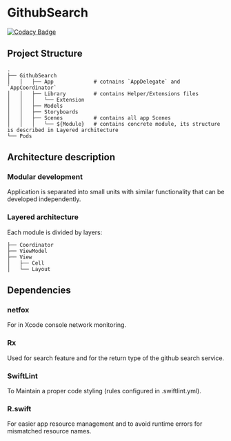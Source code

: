 # GithubSearch

[![Codacy Badge](https://api.codacy.com/project/badge/Grade/2e97cf5caaff4898924a600830f3d802)](https://app.codacy.com/gh/alielsokary/GithubSearch?utm_source=github.com&utm_medium=referral&utm_content=alielsokary/GithubSearch&utm_campaign=Badge_Grade_Settings)


## Project Structure

```
.
├── GithubSearch
│   │   ├── App             # cotnains `AppDelegate` and `AppCoordinator`
│   │   ├── Library         # contains Helper/Extensions files
│   │   │   └── Extension 
│   │   ├── Models         
│   │   ├── Storyboards     
│   │   ├── Scenes          # contains all app Scenes
│   │   │   └── ${Module}   # contains concrete module, its structure is described in Layered architecture 
└── Pods
```

## Architecture description

### Modular development

Application is separated into small units with similar functionality that can be developed independently.

### Layered architecture

Each module is divided by layers:

```
├── Coordinator
├── ViewModel
├── View
│   ├── Cell
│   └── Layout
```

## Dependencies

### netfox
For in Xcode console network monitoring.

### Rx
Used for search feature and for the return type of the github search service.


### SwiftLint
To Maintain a proper code styling (rules configured in .swiftlint.yml).

### R.swift
For easier app resource management and to avoid runtime errors for mismatched resource names.